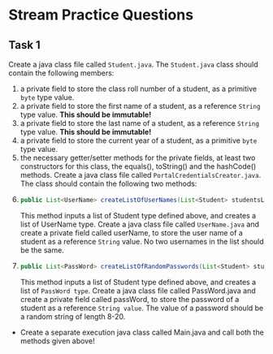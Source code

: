 # Stream Practice Questions

## Task 1

Create a java class file called `Student.java`. The `Student.java`
class should contain the following members:

1. a private field to store the class roll number of a student, as a primitive `byte` type value.
2. a private field to store the first name of a student, as a reference `String` type value. **This should be
   immutable!**
3. a private field to store the last name of a student, as a reference `String` type value. **This should be
   immutable!**
4. a private field to store the current year of a student, as a primitive `byte` type value.
5. the necessary getter/setter methods for the private fields, at least two constructors for this class, the equals(),
   toString() and the hashCode() methods. Create a java class file called `PortalCredentialsCreator.java`. The class
   should contain the following two methods:
6. ```java
   public List<UserName> createListOfUserNames(List<Student> studentsList) {}
   ```
   This method inputs a list of Student type defined above, and creates a list of UserName type. Create a java class
   file called `UserName.java` and create a private field called userName, to store the user name of a student as a
   reference
   `String` value. No two usernames in the list should be the same.
7. ```java
   public List<PassWord> createListOfRandomPasswords(List<Student> studentsList) {}
   ```
   This method inputs a list of Student type defined above, and creates a list of `PassWord type`. Create a java class
   file called PassWord.java and create a private field called passWord, to store the password of a student as a
   reference
   `String value`. The value of a password should be a random string of length 8-20.

* Create a separate execution java class called Main.java and call both the methods given above!
